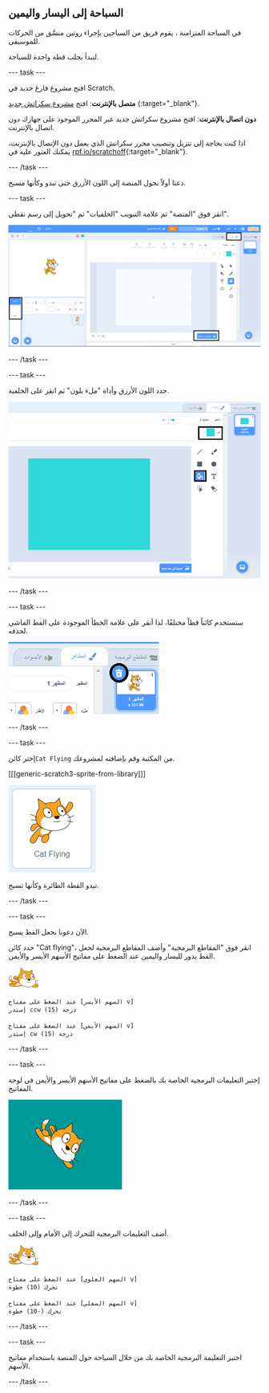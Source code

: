 ## السباحة إلى اليسار واليمين

في السباحة المتزامنة ، يقوم فريق من السباحين بإجراء روتين منسَّق من الحركات للموسيقى.

لنبدأ بجلب قطة واحدة للسباحة.

--- task ---

افتح مشروع فارغ جديد في Scratch.

**متصل بالإنترنت**: افتح [مشروع سكراتش جديد](http://rpf.io/scratchnew) {:target="_blank"}.

**دون اتصال بالإنترنت**: افتح مشروع سكراتش جديد عبر المحرر الموجود على جهازك دون اتصال بالإنترنت.

اذا كنت بحاجة إلى تنزيل وتنصيب محرر سكراتش الذي يعمل دون الإتصال بالإنترنت، يمكنك العثور عليه في [rpf.io/scratchoff](http://rpf.io/scratchoff){:target="_blank"}.

--- /task ---

دعنا أولاً نحول المنصة إلى اللون الأزرق حتى تبدو وكأنها مسبح.

--- task ---

انقر فوق "المنصة" ثم علامة التبويب "الخلفيات" ثم "تحويل إلى رسم نقطي".

![شاشة سكراتش مع تمييز المنصة والخلفيات وتحويل الى رسم نقطي](images/swim-select-backdrop.png)

--- /task ---

--- task ---

حدد اللون الأزرق وأداة "ملء بلون" ثم انقر على الخلفية.

![تم تحديد علامة التبويب "الخلفيات" وأداة الملء](images/swim-fill.png)

--- /task ---

--- task ---

ستستخدم كائناً قطاً مختلفًا، لذا أنقر على علامة الخطأ الموجودة على القط الماشي لحذفه.

![تم تحديد قائمة الحذف](images/swim-delete.png)

--- /task ---

--- task ---

إختر كائن`Cat Flying` من المكتبة وقم بإضافته لمشروعك.

[[[generic-scratch3-sprite-from-library]]]

![تم تمييز كائن القط الطائر](images/swim-sprite.png)

تبدو القطة الطائرة وكأنها تسبح.

--- /task ---

--- task ---

الآن دعونا نجعل القط يسبح.

حدد كائن "Cat flying"، انقر فوق "المقاطع البرمجية" وأضف المقاطع البرمجية لجعل القط يدور لليسار واليمين عند الضغط على مفاتيح الأسهم الأيسر والأيمن.

![الكائن السبّاح](images/swimmer-sprite.png)

```blocks3
عند الضغط على مفتاح [السهم الأيسر v]
إستدر ccw (15) درجة

عند الضغط على مفتاح [السهم الأيمن v]
إستدر cw (15) درجة
```

--- /task ---

--- task ---

إختبر التعليمات البرمجية الخاصة بك بالضغط على مفاتيح الأسهم الأيسر والأيمن في لوحة المفاتيح.

![الكائن القط يدور لليمين](images/swim-right.png)

--- /task ---

--- task ---

أضف التعليمات البرمجية للتحرك إلى الأمام وإلى الخلف.

![الكائن السبّاح](images/swimmer-sprite.png)

```blocks3
عند الضغط على مفتاح [السهم العلوي v]
تحرك (10) خطوة

عند الضغط على مفتاح [السهم السفلي v]
تحرك (-10) خطوة 
```

--- /task ---

--- task ---

اختبر التعليمة البرمجية الخاصة بك من خلال السباحة حول المنصة باستخدام مفاتيح الأسهم.

--- /task ---
